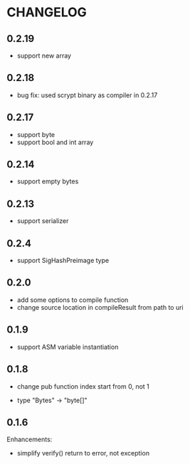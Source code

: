 # CHANGELOG

## 0.2.19

* support new array

## 0.2.18

* bug fix: used scrypt binary as compiler in 0.2.17 

## 0.2.17

* support byte
* support bool and int array 

## 0.2.14

* support empty bytes

## 0.2.13

* support serializer

## 0.2.4

* support SigHashPreimage type

## 0.2.0

* add some options to compile function
* change source location in compileResult from path to uri

## 0.1.9

* support ASM variable instantiation

## 0.1.8

* change pub function index start from 0, not 1

* type "Bytes" -> "byte[]"

## 0.1.6

Enhancements:

* simplify verify() return to error, not exception